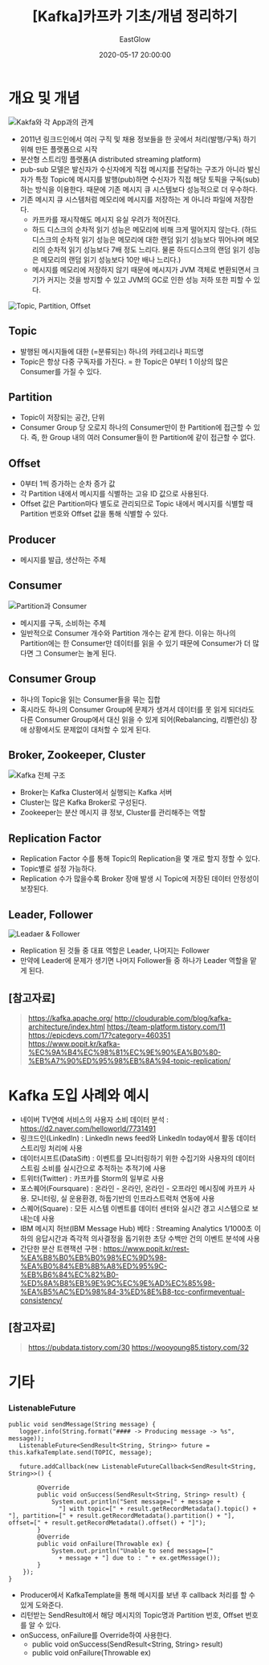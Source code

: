 ﻿---
layout: post
title:  "[Kafka]카프카 기초/개념 정리하기"
date:   2020-05-17 20:00:00
author: EastGlow
categories: Back-end
---

# 개요 및 개념

![Kakfa와 각 App과의 관계](https://kafka.apache.org/25/images/kafka-apis.png)

* 2011년 링크드인에서 여러 구직 및 채용 정보들을 한 곳에서 처리(발행/구독) 하기 위해 만든 플랫폼으로 시작
* 분산형 스트리밍 플랫폼(A distributed streaming platform)
* pub-sub 모델은 발신자가 수신자에게 직접 메시지를 전달하는 구조가 아니라 발신자가 특정 Topic에 메시지를 발행(pub)하면 수신자가 직접 해당 토픽을 구독(sub)하는 방식을 이용한다. 때문에 기존 메시지 큐 시스템보다 성능적으로 더 우수하다.
* 기존 메시지 큐 시스템처럼 메모리에 메시지를 저장하는 게 아니라 파일에 저장한다.
	* 카프카를 재시작해도 메시지 유실 우려가 적어진다.
	* 하드 디스크의 순차적 읽기 성능은 메모리에 비해 크게 떨어지지 않는다. (하드디스크의 순차적 읽기 성능은 메모리에 대한 랜덤 읽기 성능보다 뛰어나며 메모리의 순차적 읽기 성능보다 7배 정도 느리다. 물론 하드디스크의 랜덤 읽기 성능은 메모리의 랜덤 읽기 성능보다 10만 배나 느리다.)
	* 메시지를 메모리에 저장하지 않기 때문에 메시지가 JVM 객체로 변환되면서 크기가 커지는 것을 방지할 수 있고 JVM의 GC로 인한 성능 저하 또한 피할 수 있다.

![Topic, Partition, Offset](https://t1.daumcdn.net/cfile/tistory/991DC6345C3FE33B0B)

## Topic

* 발행된 메시지들에 대한 (=분류되는) 하나의 카테고리나 피드명
* Topic은 항상 다중 구독자를 가진다. = 한 Topic은 0부터 1 이상의 많은 Consumer를 가질 수 있다.

## Partition

* Topic이 저장되는 공간, 단위
* Consumer Group 당 오로지 하나의 Consumer만이 한 Partition에 접근할 수 있다. 즉, 한 Group 내의 여러 Consumer들이 한 Partition에 같이 접근할 수 없다.

## Offset

* 0부터 1씩 증가하는 순차 증가 값
* 각 Partition 내에서 메시지를 식별하는 고유 ID 값으로 사용된다.
* Offset 값은 Partition마다 별도로 관리되므로 Topic 내에서 메시지를 식별할 때 Partition 번호와 Offset 값을 통해 식별할 수 있다.

## Producer

* 메시지를 발급, 생산하는 주체

## Consumer

![Partition과 Consumer](https://t1.daumcdn.net/cfile/tistory/998EDC3A5C3FE33B0F)

* 메시지를 구독, 소비하는 주체
* 일반적으로 Consumer 개수와 Partition 개수는 같게 한다. 이유는 하나의 Partition에는 한 Consumer만 데이터를 읽을 수 있기 때문에 Consumer가 더 많다면 그 Consumer는 놀게 된다.

## Consumer Group

* 하나의 Topic을 읽는 Consumer들을 묶는 집합
* 혹시라도 하나의 Consumer Group에 문제가 생겨서 데이터를 못 읽게 되더라도 다른 Consumer Group에서 대신 읽을 수 있게 되어(Rebalancing, 리벨런싱) 장애 상황에서도 문제없이 대처할 수 있게 된다.

## Broker, Zookeeper, Cluster

![Kafka 전체 구조](https://t1.daumcdn.net/cfile/tistory/270D49435509151E2A)

* Broker는 Kafka Cluster에서 실행되는 Kafka 서버
* Cluster는 많은 Kafka Broker로 구성된다.
* Zookeeper는 분산 메시지 큐 정보, Cluster를 관리해주는 역할

## Replication Factor

* Replication Factor 수를 통해 Topic의 Replication을 몇 개로 할지 정할 수 있다.
* Topic별로 설정 가능하다.
* Replication 수가 많을수록 Broker 장애 발생 시 Topic에 저장된 데이터 안정성이 보장된다.

## Leader, Follower

![Leadaer & Follower](https://t1.daumcdn.net/cfile/tistory/99E5AD425C3FE33B10)

* Replication 된 것들 중 대표 역할은 Leader, 나머지는 Follower
* 만약에 Leader에 문제가 생기면 나머지 Follower들 중 하나가 Leader 역할을 맡게 된다.

## [참고자료]

> https://kafka.apache.org/
> http://cloudurable.com/blog/kafka-architecture/index.html
> https://team-platform.tistory.com/11
> https://epicdevs.com/17?category=460351
> https://www.popit.kr/kafka-%EC%9A%B4%EC%98%81%EC%9E%90%EA%B0%80-%EB%A7%90%ED%95%98%EB%8A%94-topic-replication/


# Kafka 도입 사례와 예시

* 네이버 TV연예 서비스의 사용자 소비 데이터 분석 : https://d2.naver.com/helloworld/7731491
* 링크드인(LinkedIn) : LinkedIn news feed와 LinkedIn today에서 활동 데이터 스트리밍 처리에 사용
* 데이터시프트(DataSift) : 이벤트를 모니터링하기 위한 수집기와 사용자의 데이터 스트림 소비를 실시간으로 추적하는 추적기에 사용
* 트위터(Twitter) : 카프카를 Storm의 일부로 사용
* 포스퀘어(Foursquare) : 온라인 - 온라인, 온라인 - 오프라인 메시징에 카프카 사용. 모니터링, 실 운용환경, 하둡기반의 인프라스트럭처 연동에 사용
* 스퀘어(Square) : 모든 시스템 이벤트를 데이터 센터와 실시간 경고 시스템으로 보내는데 사용
* IBM 메시지 허브(IBM Message Hub) 베타 : Streaming Analytics 1/1000초 이하의 응답시간과 즉각적 의사결정을 돕기위한 초당 수백만 건의 이벤트 분석에 사용
* 간단한 분산 트랜잭션 구현 : https://www.popit.kr/rest-%EA%B8%B0%EB%B0%98%EC%9D%98-%EA%B0%84%EB%8B%A8%ED%95%9C-%EB%B6%84%EC%82%B0-%ED%8A%B8%EB%9E%9C%EC%9E%AD%EC%85%98-%EA%B5%AC%ED%98%84-3%ED%8E%B8-tcc-confirmeventual-consistency/

## [참고자료]

> https://pubdata.tistory.com/30
> https://wooyoung85.tistory.com/32


# 기타

### ListenableFuture

    public void sendMessage(String message) {
       logger.info(String.format("#### -> Producing message -> %s", message));
       ListenableFuture<SendResult<String, String>> future = this.kafkaTemplate.send(TOPIC, message);
       
       future.addCallback(new ListenableFutureCallback<SendResult<String, String>>() {
           
            @Override
            public void onSuccess(SendResult<String, String> result) {
                System.out.println("Sent message=[" + message + 
                  "] with topic=[" + result.getRecordMetadata().topic() + "], partition=[" + result.getRecordMetadata().partition() + "], offset=[" + result.getRecordMetadata().offset() + "]");
            }
            @Override
            public void onFailure(Throwable ex) {
                System.out.println("Unable to send message=["
                  + message + "] due to : " + ex.getMessage());
            }
        });
    }

* Producer에서 KafkaTemplate을 통해 메시지를 보낸 후 callback 처리를 할 수 있게 도와준다.
* 리턴받는 SendResult에서 해당 메시지의 Topic명과 Partition 번호, Offset 번호를 알 수 있다.
* onSuccess, onFailure를 Override하여 사용한다.
	* public void onSuccess(SendResult<String, String> result)
	* public void onFailure(Throwable ex)

